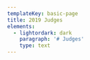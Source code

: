 ```yaml
---
templateKey: basic-page
title: 2019 Judges
elements:
  - lightordark: dark
    paragraph: '# Judges'
    type: text
---
```


